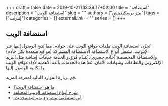 +++
draft = false
date = 2019-10-21T13:39:17+02:00
title = "استضافة"
description = "استضافة الويب"
slug = ""
authors = ["بيتر يوسكيفيتش"]
tags = ["إنترنت"]
categories = []
externalLink = ""
series = []
+++

## استضافة الويب

تُخزّن استضافة الويب ملفات مواقع الويب على خوادم، مما يُتيح الوصول إليها عبر الإنترنت. تشمل أنواع الاستضافة الاستضافة المشتركة (مواقع متعددة لكل خادم) والاستضافة المخصصة (خادم حصري). يُقدّم مُزوّدو الخدمة خدمات إضافية مثل البريد الإلكتروني والنطاقات وشهادات الأمان. تُعدّ هذه الخدمات بالغة الأهمية لأداء مواقع الويب وإمكانية الوصول إليها.

قم بزيارة الموارد التالية لمعرفة المزيد:

- [ما هو استضافة الويب؟](https://www.namecheap.com/hosting/what-is-web-hosting-definition/)
- [شرح أنواع استضافة الويب المختلفة](https://www.youtube.com/watch?v=AXVZYzw8geg)
- [أين تستضيف مشروع بميزانية محدودة](https://www.youtube.com/watch?v=Kx_1NYYJS7Q)

